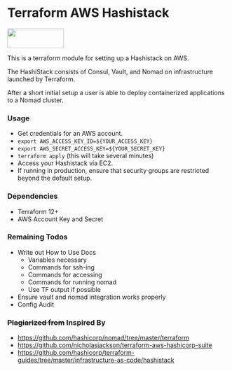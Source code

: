 # Terraform AWS Hashistack

<a href="https://lab.gln.io/deploy?repo=glenngillen/nomatic-stack"><img src="https://lab.gln.io/terraform.deploy.svg?1" height="45" width="129"/></a>

This is a terraform module for setting up a Hashistack on AWS.

The HashiStack consists of Consul, Vault, and Nomad on infrastructure
launched by Terraform.

After a short initial setup a user is able to deploy
containerized applications to a Nomad cluster.

### Usage

- Get credentials for an AWS account.
- `export AWS_ACCESS_KEY_ID=${YOUR_ACCESS_KEY}`
- `export AWS_SECRET_ACCESS_KEY=${YOUR_SECRET_KEY}`
- `terraform apply` (this will take several minutes)
- Access your Hashistack via EC2.
- If running in production, ensure that security groups are restricted beyond the default setup.

### Dependencies

- Terraform 12+
- AWS Account Key and Secret

### Remaining Todos

- Write out How to Use Docs
  - Variables necessary
  - Commands for ssh-ing
  - Commands for accessing
  - Commands for running nomad
  - Use TF output if possible
- Ensure vault and nomad integration works properly
- Config Audit

### ~~Plagiarized from~~ Inspired By

- https://github.com/hashicorp/nomad/tree/master/terraform
- https://github.com/nicholasjackson/terraform-aws-hashicorp-suite
- https://github.com/hashicorp/terraform-guides/tree/master/infrastructure-as-code/hashistack
